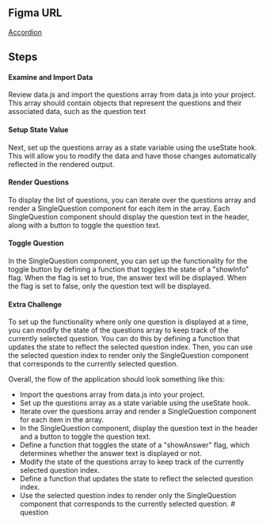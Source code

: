 ## Figma URL

[Accordion](https://www.figma.com/file/TAwJ3kWOqkw0o8UVtAMOHO/Accordion?node-id=0%3A1&t=1YEti8xBykw69tBH-1)

## Steps

#### Examine and Import Data

Review data.js and import the questions array from data.js into your project. This array should contain objects that represent the questions and their associated data, such as the question text

#### Setup State Value

Next, set up the questions array as a state variable using the useState hook. This will allow you to modify the data and have those changes automatically reflected in the rendered output.

#### Render Questions

To display the list of questions, you can iterate over the questions array and render a SingleQuestion component for each item in the array. Each SingleQuestion component should display the question text in the header, along with a button to toggle the question text.

#### Toggle Question

In the SingleQuestion component, you can set up the functionality for the toggle button by defining a function that toggles the state of a "showInfo" flag. When the flag is set to true, the answer text will be displayed. When the flag is set to false, only the question text will be displayed.

#### Extra Challenge

To set up the functionality where only one question is displayed at a time, you can modify the state of the questions array to keep track of the currently selected question. You can do this by defining a function that updates the state to reflect the selected question index. Then, you can use the selected question index to render only the SingleQuestion component that corresponds to the currently selected question.

Overall, the flow of the application should look something like this:

- Import the questions array from data.js into your project.
- Set up the questions array as a state variable using the useState hook.
- Iterate over the questions array and render a SingleQuestion component for each item in the array.
- In the SingleQuestion component, display the question text in the header and a button to toggle the question text.
- Define a function that toggles the state of a "showAnswer" flag, which determines whether the answer text is displayed or not.
- Modify the state of the questions array to keep track of the currently selected question index.
- Define a function that updates the state to reflect the selected question index.
- Use the selected question index to render only the SingleQuestion component that corresponds to the currently selected question.
#   q u e s t i o n  
 
